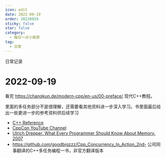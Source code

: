 ```yaml
---
icon: edit
date: 2022-09-19
order: 20220919
sticky: false
star: false
category:
  - 每日一点小收获
tag:
  - 日常
---
```


日常记录

<!-- more -->

# 2022-09-19

看完 https://changkun.de/modern-cpp/en-us/00-preface/ 现代C++教程。

里面的多任务部分不是很理解，还需要看其他资料进一步深入学习。书里面最后给出一些更进一步的参考资料供后续学习

- [C++ Reference](https://en.cppreference.com/w)
- [CppCon YouTube Channel](https://www.youtube.com/user/CppCon/videos)
- [Ulrich Drepper. What Every Programmer Should Know About Memory. 2007](https://people.freebsd.org/~lstewart/articles/cpumemory.pdf)
- https://github.com/goodbigzzz/Cpp_Concurrency_In_Action_2nd- 公司同事翻译的C++多任务编程一书，非官方翻译版本